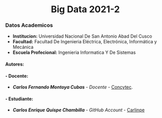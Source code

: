 # **<center>Big Data 2021-2 </center>**

### Datos Academicos
  - **Institucion:** Universidad Nacional De San Antonio Abad Del Cusco
  - **Facultad:** Facultad De Ingenieria Eléctrica, Electrónica, Informática y Mecánica
  - **Escuela Profecional:** Ingenieria Informatica Y De Sistemas

  #### Autores:
  #### - Docente:
  - **_Carlos Fernando Montoya Cubas_** - _Docente_ - [Concytec](http://dina.concytec.gob.pe/appDirectorioCTI/VerDatosInvestigador.do;jsessionid=0a57f731d8f19e91a96dd3446392?id_investigador=19358).
  #### - Estudiante:
  - **_Carlos Enrique Quispe Chambilla_** - _GitHub Account_ - [Carlinpe](https://github.com/Carlinpe)
